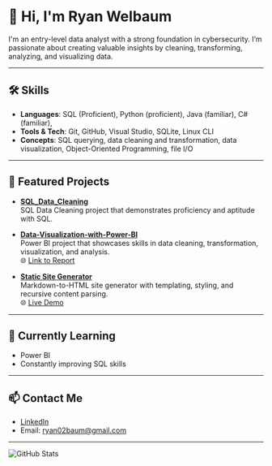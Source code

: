 # 👋 Hi, I'm Ryan Welbaum

I'm an entry-level data analyst with a strong foundation in cybersecurity. I’m passionate about creating valuable insights by cleaning, transforming, analyzing, and visualizing data.

---

## 🛠️ Skills

- **Languages**: SQL (Proficient), Python (proficient), Java (familiar), C# (familiar),
- **Tools & Tech**: Git, GitHub, Visual Studio, SQLite, Linux CLI
- **Concepts**: SQL querying, data cleaning and transformation, data visualization, Object-Oriented Programming, file I/O

---

## 📁 Featured Projects

- **[SQL_Data_Cleaning](https://github.com/rjwCode)**  
  SQL Data Cleaning project that demonstrates proficiency and aptitude with SQL.

- **[Data-Visualization-with-Power-BI](https://github.com/rjwCode/Data-Visualization-with-Power-BI)**  
  Power BI project that showcases skills in data cleaning, transformation, visualization, and analysis.  
  🌐 [Link to Report](https://app.powerbi.com/view?r=eyJrIjoiZGRiZTczNTEtN2YxNC00OGRmLWI3MWUtNDM0YjFiYTgxZmI5IiwidCI6IjNlYTM4YTgyLTZlOGMtNGUzMC05MzcwLWQ3MGMwNDBhM2U5NCJ9)
  
- **[Static Site Generator](https://github.com/rjwCode/static_site_generator)**  
  Markdown-to-HTML site generator with templating, styling, and recursive content parsing.  
  🌐 [Live Demo](https://rjwCode.github.io/static_site_generator)

---

## 🌱 Currently Learning

- Power BI
- Constantly improving SQL skills

---

## 📫 Contact Me

- [LinkedIn](https://www.linkedin.com/in/ryan-welbaum-8b108a292)  
- Email: ryan02baum@gmail.com

---

![GitHub Stats](https://github-readme-stats.vercel.app/api?username=rjwCode&show_icons=true&theme=tokyonight)

